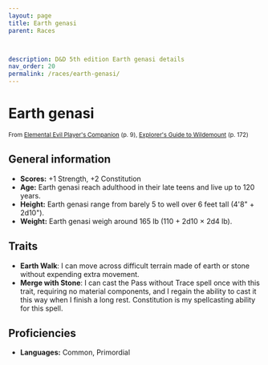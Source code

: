 ```yaml
---
layout: page
title: Earth genasi
parent: Races



description: D&D 5th edition Earth genasi details
nav_order: 20
permalink: /races/earth-genasi/
---
```


# Earth genasi

<small>From <a target="_blank" href="https://dnd.wizards.com/products/tabletop-games/rpg-products/player%E2%80%99s-companion">Elemental Evil Player's Companion</a> (p. 9), <a target="_blank" href="https://dnd.wizards.com/products/wildemount">Explorer's Guide to Wildemount</a> (p. 172)</small>


## General information

- **Scores:** +1 Strength, +2 Constitution
- **Age:** Earth genasi reach adulthood in their late teens and live up to 120 years.
- **Height:** Earth genasi range from barely 5 to well over 6 feet tall (4'8" + 2d10").
- **Weight:** Earth genasi weigh around 165 lb (110 + 2d10 × 2d4 lb).

## Traits

- **Earth Walk**: I can move across difficult terrain made of earth or stone without expending extra movement.
- **Merge with Stone**: I can cast the Pass without Trace spell once with this trait, requiring no material components, and I regain the ability to cast it this way when I finish a long rest. Constitution is my spellcasting ability for this spell.

## Proficiencies

- **Languages:** Common, Primordial